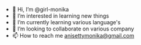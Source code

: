- 👋 Hi, I’m @girl-monika
- 👀 I’m interested in learning new things
- 🌱 I’m currently learning various language's
- 💞️ I’m looking to collaborate on various company
- 📫 How to reach me anisettymonika@gmail.com

<!---
girl-monika/girl-monika is a ✨ special ✨ repository because its `README.md` (this file) appears on your GitHub profile.
You can click the Preview link to take a look at your changes.
--->
